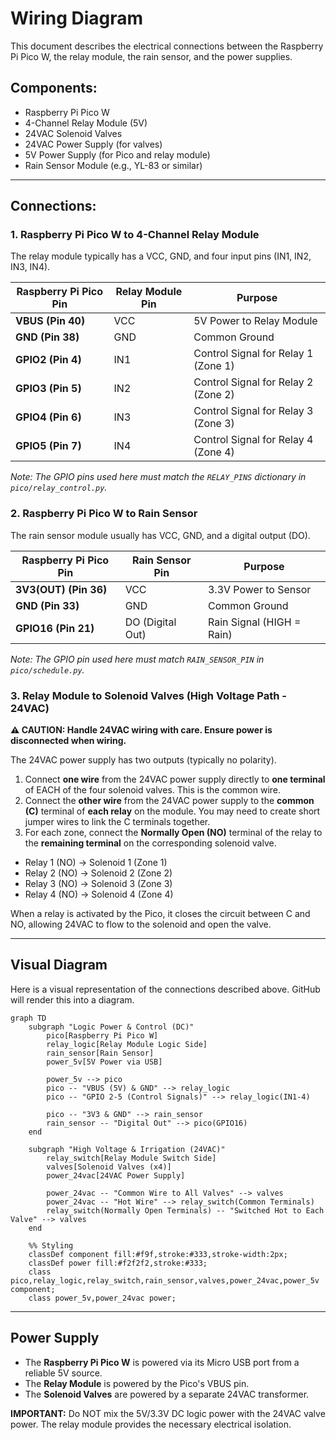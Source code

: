 #  Wiring Diagram

This document describes the electrical connections between the Raspberry Pi Pico W, the relay module, the rain sensor, and the power supplies.

## Components:
- Raspberry Pi Pico W
- 4-Channel Relay Module (5V)
- 24VAC Solenoid Valves
- 24VAC Power Supply (for valves)
- 5V Power Supply (for Pico and relay module)
- Rain Sensor Module (e.g., YL-83 or similar)

---

## Connections:

### 1. Raspberry Pi Pico W to 4-Channel Relay Module

The relay module typically has a VCC, GND, and four input pins (IN1, IN2, IN3, IN4).

| Raspberry Pi Pico Pin | Relay Module Pin | Purpose                               |
| --------------------- | ---------------- | ------------------------------------- |
| **VBUS (Pin 40)**     | VCC              | 5V Power to Relay Module              |
| **GND (Pin 38)**      | GND              | Common Ground                         |
| **GPIO2 (Pin 4)**     | IN1              | Control Signal for Relay 1 (Zone 1)   |
| **GPIO3 (Pin 5)**     | IN2              | Control Signal for Relay 2 (Zone 2)   |
| **GPIO4 (Pin 6)**     | IN3              | Control Signal for Relay 3 (Zone 3)   |
| **GPIO5 (Pin 7)**     | IN4              | Control Signal for Relay 4 (Zone 4)   |

*Note: The GPIO pins used here must match the `RELAY_PINS` dictionary in `pico/relay_control.py`.*

### 2. Raspberry Pi Pico W to Rain Sensor

The rain sensor module usually has VCC, GND, and a digital output (DO).

| Raspberry Pi Pico Pin | Rain Sensor Pin  | Purpose                               |
| --------------------- | ---------------- | ------------------------------------- |
| **3V3(OUT) (Pin 36)** | VCC              | 3.3V Power to Sensor                  |
| **GND (Pin 33)**      | GND              | Common Ground                         |
| **GPIO16 (Pin 21)**   | DO (Digital Out) | Rain Signal (HIGH = Rain)             |

*Note: The GPIO pin used here must match `RAIN_SENSOR_PIN` in `pico/schedule.py`.*

### 3. Relay Module to Solenoid Valves (High Voltage Path - 24VAC)

**⚠️ CAUTION: Handle 24VAC wiring with care. Ensure power is disconnected when wiring.**

The 24VAC power supply has two outputs (typically no polarity).

1.  Connect **one wire** from the 24VAC power supply directly to **one terminal** of EACH of the four solenoid valves. This is the common wire.
2.  Connect the **other wire** from the 24VAC power supply to the **common (C)** terminal of **each relay** on the module. You may need to create short jumper wires to link the C terminals together.
3.  For each zone, connect the **Normally Open (NO)** terminal of the relay to the **remaining terminal** on the corresponding solenoid valve.

-   Relay 1 (NO) -> Solenoid 1 (Zone 1)
-   Relay 2 (NO) -> Solenoid 2 (Zone 2)
-   Relay 3 (NO) -> Solenoid 3 (Zone 3)
-   Relay 4 (NO) -> Solenoid 4 (Zone 4)

When a relay is activated by the Pico, it closes the circuit between C and NO, allowing 24VAC to flow to the solenoid and open the valve.

---

## Visual Diagram

Here is a visual representation of the connections described above. GitHub will render this into a diagram.

```mermaid
graph TD
    subgraph "Logic Power & Control (DC)"
        pico[Raspberry Pi Pico W]
        relay_logic[Relay Module Logic Side]
        rain_sensor[Rain Sensor]
        power_5v[5V Power via USB]

        power_5v --> pico
        pico -- "VBUS (5V) & GND" --> relay_logic
        pico -- "GPIO 2-5 (Control Signals)" --> relay_logic(IN1-4)

        pico -- "3V3 & GND" --> rain_sensor
        rain_sensor -- "Digital Out" --> pico(GPIO16)
    end

    subgraph "High Voltage & Irrigation (24VAC)"
        relay_switch[Relay Module Switch Side]
        valves[Solenoid Valves (x4)]
        power_24vac[24VAC Power Supply]

        power_24vac -- "Common Wire to All Valves" --> valves
        power_24vac -- "Hot Wire" --> relay_switch(Common Terminals)
        relay_switch(Normally Open Terminals) -- "Switched Hot to Each Valve" --> valves
    end

    %% Styling
    classDef component fill:#f9f,stroke:#333,stroke-width:2px;
    classDef power fill:#f2f2f2,stroke:#333;
    class pico,relay_logic,relay_switch,rain_sensor,valves,power_24vac,power_5v component;
    class power_5v,power_24vac power;
```

---

## Power Supply

-   The **Raspberry Pi Pico W** is powered via its Micro USB port from a reliable 5V source.
-   The **Relay Module** is powered by the Pico's VBUS pin.
-   The **Solenoid Valves** are powered by a separate 24VAC transformer.

**IMPORTANT:** Do NOT mix the 5V/3.3V DC logic power with the 24VAC valve power. The relay module provides the necessary electrical isolation. 